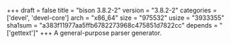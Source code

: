 +++
draft = false
title = "bison 3.8.2-2"
version = "3.8.2-2"
categories = ['devel', 'devel-core']
arch = "x86_64"
size = "975532"
usize = "3933355"
sha1sum = "a383f11977aa5ffb6782273968c475851d7822cc"
depends = "['gettext']"
+++
A general-purpose parser generator.